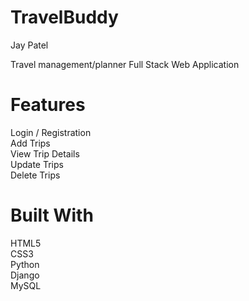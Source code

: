 # TravelBuddy
Jay Patel

Travel management/planner Full Stack Web Application  
# Features
Login / Registration <br>
Add Trips <br>
View Trip Details <br>
Update Trips <br>
Delete Trips
# Built With
HTML5  <br>
CSS3  <br>
Python  <br>
Django <br>
MySQL

